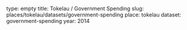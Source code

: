 type: empty
title: Tokelau / Government Spending
slug: places/tokelau/datasets/government-spending
place: tokelau
dataset: government-spending
year: 2014
